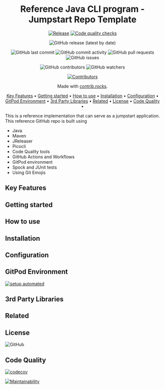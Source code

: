 <!-- markdownlint-configure-file {
  "MD013": {
    "code_blocks": false,
    "tables": false
  },
  "MD033": false,
  "MD041": false
} -->

<div align="center">

# Reference Java CLI program - Jumpstart Repo Template

[![Release](https://github.com/rrajesh1979/ref-java-cli/actions/workflows/release.yml/badge.svg)](https://github.com/rrajesh1979/ref-java-cli/actions/workflows/release.yml)
[![Code quality checks](https://github.com/rrajesh1979/ref-java-cli/actions/workflows/code-quality-checks.yml/badge.svg?branch=master)](https://github.com/rrajesh1979/ref-java-cli/actions/workflows/code-quality-checks.yml)

![GitHub release (latest by date)](https://img.shields.io/github/v/release/rrajesh1979/ref-java-cli)

![GitHub last commit](https://img.shields.io/github/last-commit/rrajesh1979/ref-java-cli)
![GitHub commit activity](https://img.shields.io/github/commit-activity/y/rrajesh1979/ref-java-cli)
![GitHub pull requests](https://img.shields.io/github/issues-pr/rrajesh1979/ref-java-cli)
![GitHub issues](https://img.shields.io/github/issues/rrajesh1979/ref-java-cli)

![GitHub contributors](https://img.shields.io/github/contributors/rrajesh1979/ref-java-cli)
![GitHub watchers](https://img.shields.io/github/watchers/rrajesh1979/ref-java-cli)

<a href="https://github.com/rrajesh1979/ref-java-cli/graphs/contributors">
  <img src="https://contrib.rocks/image?repo=rrajesh1979/ref-java-cli"  alt="Contributors"/>
</a>

Made with [contrib.rocks](https://contrib.rocks).

[Key Features](#key-features) •
[Getting started](#getting-started) •
[How to use](#how-to-use) •
[Installation](#installation) •
[Configuration](#configuration) •
[GitPod Environment](#gitpod-environment) •
[3rd Party Libraries](#3rd-party-libraries) •
[Related](#related) •
[License](#license) •
[Code Quality](#code-quality) •

</div>

<div>
This is a reference implementation that can serve as a jumpstart application. This reference GitHub repo is built using
<ul>
    <li>Java</li>
    <li>Maven</li>
    <li>JReleaser</li>
    <li>Picocli</li>
    <li>Code Quality tools</li>
    <li>GitHub Actions and Workflows</li>
    <li>GitPod environment</li>
    <li>Spock and JUnit tests</li>
    <li>Using Git Emojis</li>
</ul> 

</div>

## Key Features

## Getting started

## How to use

## Installation

## Configuration

## GitPod Environment
[![setup automated](https://img.shields.io/badge/Gitpod-ready_to_code-orange?logo=gitpod)](https://gitpod.io/from-referrer/)

## 3rd Party Libraries

## Related

## License

![GitHub](https://img.shields.io/github/license/rrajesh1979/ref-java-cli)

## Code Quality

[![codecov](https://codecov.io/gh/rrajesh1979/ref-java-cli/branch/master/graph/badge.svg?token=nuivwdrnL1)](https://codecov.io/gh/rrajesh1979/ref-java-cli)

[![Maintainability](https://api.codeclimate.com/v1/badges/6bfbafbfd54e673b5a0b/maintainability)](https://codeclimate.com/github/rrajesh1979/ref-java-cli/maintainability)
